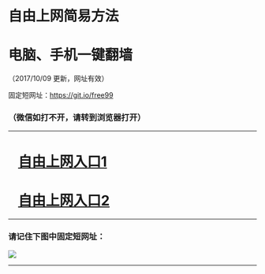 ﻿# 自由上网简易方法

# 电脑、手机一键翻墙

（2017/10/09 更新，网址有效）

固定短网址：https://git.io/free99

### （微信如打不开，请转到浏览器打开）


***





# &nbsp;&nbsp; <a href="http://ft237951703.fwq-tz-1001.info/fwqtz01.html?t=100900128713 " target="_blank">自由上网入口1</a>
# &nbsp;&nbsp; <a href="http://ft1925915890.fwq-tz-1002.info/fwqtz02.html?t=100900112122 " target="_blank">自由上网入口2</a>
***

### 请记住下图中固定短网址：

<img src="https://s3-us-west-2.amazonaws.com/fwq-1001/yjfq-20170905okok.png" /> 


***

